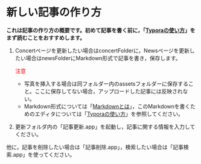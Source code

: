# 新しい記事の作り方

**これは記事の作り方の概要です。初めて記事を書く前に，「[Typoraの使い方](./Typoraの使い方.html)」をまず読むことをおすすめします。**



1. Concertページを更新したい場合はconcertFolderに，Newsページを更新したい場合はnewsFolderにMarkdown形式で記事を書き，保存します。

   <span style="color:red">注意</span> 

   - 写真を挿入する場合は同フォルダー内のassetsフォルダーに保存すること。ここに保存してない場合，アップロードした記事には反映されない。
   - Markdown形式については「[Markdownとは](./)」，このMarkdownを書くためのエディタについては「[Typoraの使い方](./Typoraの使い方.html)」を参照してください。

2. 更新フォルダ内の「記事更新.app」を起動し，記事に関する情報を入力してください。



他に，記事を削除したい場合は「記事削除.app」，検索したい場合は「記事検索.app」を使ってください。

